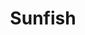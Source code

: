 ---
templateKey: blog-post
featuredpost: false
featuredimage: /assets/Sunfish.png
title: Sunfish
description: Fish~Pole
testfield: 290
---